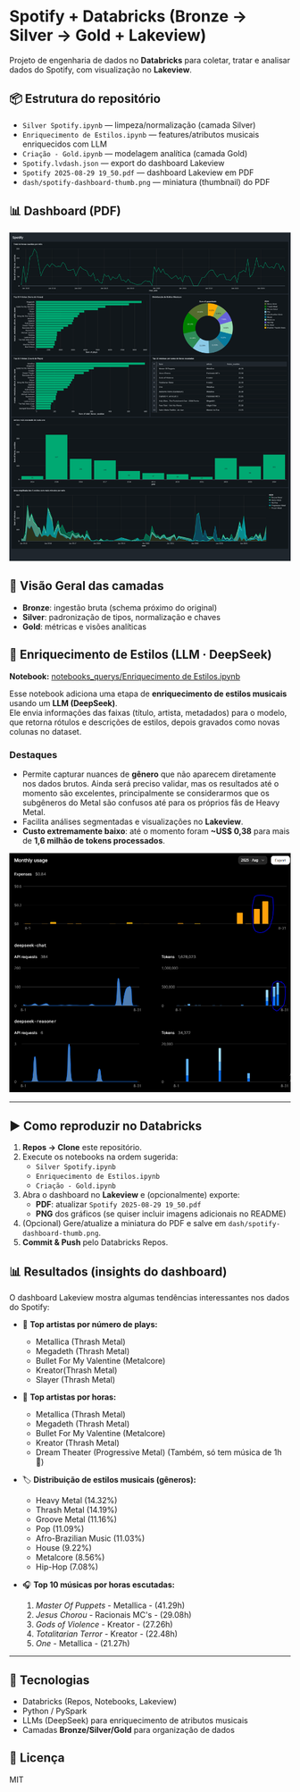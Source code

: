 # Spotify + Databricks (Bronze → Silver → Gold + Lakeview)

Projeto de engenharia de dados no **Databricks** para coletar, tratar e analisar dados do Spotify, com visualização no **Lakeview**.

## 📦 Estrutura do repositório

- `Silver Spotify.ipynb` — limpeza/normalização (camada Silver)
- `Enriquecimento de Estilos.ipynb` — features/atributos musicais enriquecidos com LLM
- `Criação - Gold.ipynb` — modelagem analítica (camada Gold)
- `Spotify.lvdash.json` — export do dashboard Lakeview
- `Spotify 2025-08-29 19_50.pdf` — dashboard Lakeview em PDF
- `dash/spotify-dashboard-thumb.png` — miniatura (thumbnail) do PDF

## 📊 Dashboard (PDF)

[![Prévia do Dashboard](dash/spotify-dashboard-thumb.png)](https://github.com/larissaleite625/spotify-databricks/blob/main/dash/spotify-dashboard-2025-08-29.pdf)

## 🔎 Visão Geral das camadas

- **Bronze**: ingestão bruta (schema próximo do original)
- **Silver**: padronização de tipos, normalização e chaves
- **Gold**: métricas e visões analíticas 

## 🧠 Enriquecimento de Estilos (LLM · DeepSeek)

**Notebook:** [notebooks_querys/Enriquecimento de Estilos.ipynb](notebooks_querys/Enriquecimento%20de%20Estilos.ipynb)

Esse notebook adiciona uma etapa de **enriquecimento de estilos musicais** usando um **LLM (DeepSeek)**.  
Ele envia informações das faixas (título, artista, metadados) para o modelo, que retorna rótulos e descrições de estilos, depois gravados como novas colunas no dataset.

### Destaques
- Permite capturar nuances de **gênero** que não aparecem diretamente nos dados brutos. Ainda será preciso validar, mas os resultados até o momento são excelentes, principalmente se considerarmos que os subgêneros do Metal são confusos até para os próprios fãs de Heavy Metal.
- Facilita análises segmentadas e visualizações no **Lakeview**.
- **Custo extremamente baixo**: até o momento foram **~US$ 0,38** para mais de **1,6 milhão de tokens processados**.

![Uso do DeepSeek](deepseek/DeepSeek-Spotify.PNG)

---

## ▶️ Como reproduzir no Databricks

1. **Repos → Clone** este repositório.
2. Execute os notebooks na ordem sugerida:
   - `Silver Spotify.ipynb`
   - `Enriquecimento de Estilos.ipynb`
   - `Criação - Gold.ipynb`
3. Abra o dashboard no **Lakeview** e (opcionalmente) exporte:
   - **PDF**: atualizar `Spotify 2025-08-29 19_50.pdf`
   - **PNG** dos gráficos (se quiser incluir imagens adicionais no README)
4. (Opcional) Gere/atualize a miniatura do PDF e salve em `dash/spotify-dashboard-thumb.png`.
5. **Commit & Push** pelo Databricks Repos.

## 📊 Resultados (insights do dashboard)

O dashboard Lakeview mostra algumas tendências interessantes nos dados do Spotify:


- 🎵 **Top artistas por número de plays:**
  - Metallica (Thrash Metal)
  - Megadeth (Thrash Metal)
  - Bullet For My Valentine (Metalcore)
  - Kreator(Thrash Metal)
  - Slayer (Thrash Metal)

- 🎵 **Top artistas por horas:**
  - Metallica	(Thrash Metal)
  - Megadeth	(Thrash Metal)
  - Bullet For My Valentine	(Metalcore)
  - Kreator	(Thrash Metal)
  - Dream Theater	(Progressive Metal) (Também, só tem música de 1h 😬)

- 🏷️ **Distribuição de estilos musicais (gêneros):**
  - Heavy Metal (14.32%)
  - Thrash Metal (14.19%)
  - Groove Metal (11.16%)
  - Pop (11.09%)
  - Afro-Brazilian Music (11.03%)
  - House (9.22%)
  - Metalcore (8.56%)
  - Hip-Hop (7.08%)

- 🎧 **Top 10 músicas por horas escutadas:**
  1.  *Master Of Puppets* - Metallica - (41.29h)
  2.  *Jesus Chorou* - Racionais MC's - (29.08h)
  3.  *Gods of Violence* - Kreator - (27.26h)
  4.  *Totalitarian Terror* - Kreator - (22.48h)
  5.  *One* - Metallica - (21.27h)
---

## 🧪 Tecnologias

- Databricks (Repos, Notebooks, Lakeview)
- Python / PySpark
- LLMs (DeepSeek) para enriquecimento de atributos musicais
- Camadas **Bronze/Silver/Gold** para organização de dados

## 📝 Licença

MIT
